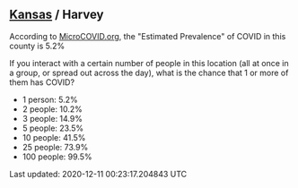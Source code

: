 
## [Kansas](/united-states/kansas) / Harvey

According to [MicroCOVID.org](http://microcovid.org),
the "Estimated Prevalence" of COVID in this county is 5.2%

If you interact with a certain number of people in this location
(all at once in a group, or spread out across the day), what is the chance that
1 or more of them has COVID?

- 1 person: 5.2%
- 2 people: 10.2%
- 3 people: 14.9%
- 5 people: 23.5%
- 10 people: 41.5%
- 25 people: 73.9%
- 100 people: 99.5%

Last updated: 2020-12-11 00:23:17.204843 UTC
